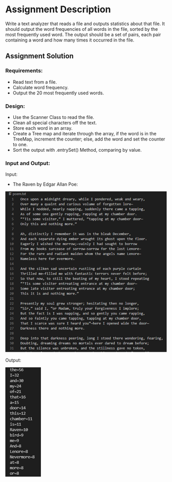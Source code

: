 # Assignment Description
Write a text analyzer that reads a file and outputs statistics about that file. It should output the word frequencies of all words in the file, sorted by the most frequently used word. The output should be a set of pairs, each pair containing a word and how many times it occurred in the file.

## Assignment Solution

### Requirements:
* Read text from a file.
* Calculate word frequency.
* Output the 20 most frequently used words.

### Design:
* Use the Scanner Class to read the file.
* Clean all special characters off the text.
* Store each word in an array.
* Create a Tree map and iterate through the array, if the word is in the TreeMap, increment the counter; else, add the word and set the counter to one.
* Sort the output with .entrySet() Method, comparing by value.

### Input and Output:
Input:
* The Raven by Edgar Allan Poe:

![Input](./Images/Input.png)

Output:

![Output](./Images/Output.png "Output")
